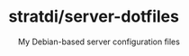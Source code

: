 <h1 align="center">
    stratdi/server-dotfiles
    <a href="linux">
        <img height="12" src="https://cdn.jsdelivr.net/npm/simple-icons@latest/icons/linux.svg" />
    </a>
</h1>

<p align="center">
My Debian-based server configuration files
</p>

